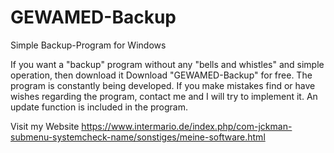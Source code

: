 # GEWAMED-Backup
Simple Backup-Program for Windows

If you want a "backup" program without any "bells and whistles" and simple operation, then download it
Download "GEWAMED-Backup" for free. The program is constantly being developed. If you make mistakes
find or have wishes regarding the program, contact me and I will try to implement it.
An update function is included in the program.

Visit my Website https://www.intermario.de/index.php/com-jckman-submenu-systemcheck-name/sonstiges/meine-software.html
